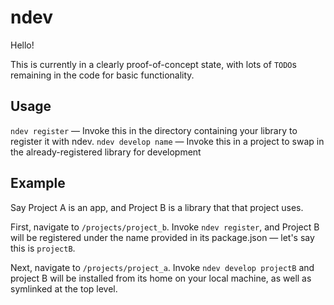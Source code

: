 # ndev

Hello!

This is currently in a clearly proof-of-concept state, with lots of `TODO`s remaining in the code for basic functionality.

## Usage

`ndev register` — Invoke this in the directory containing your library to register it with ndev.
`ndev develop name` — Invoke this in a project to swap in the already-registered library for development

## Example

Say Project A is an app, and Project B is a library that that project uses.

First, navigate to `/projects/project_b`.  Invoke `ndev register`, and Project B will be registered under the name provided in its package.json — let's say this is `projectB`.

Next, navigate to `/projects/project_a`.  Invoke `ndev develop projectB` and project B will be installed from its home on your local machine, as well as symlinked at the top level.
